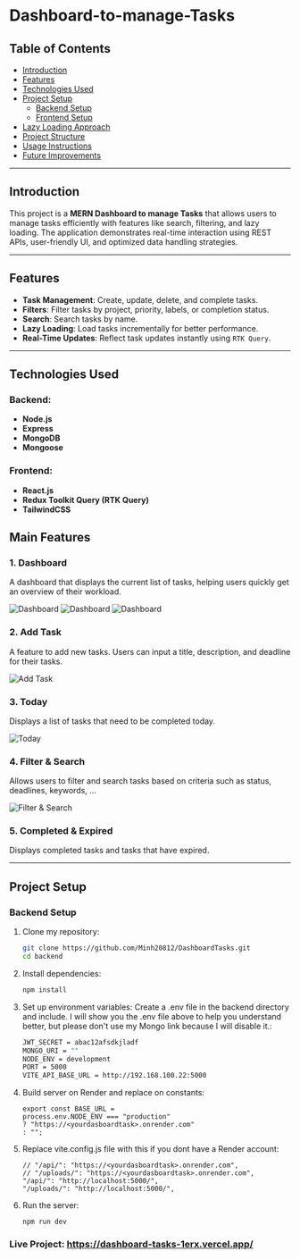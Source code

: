 # Dashboard-to-manage-Tasks

## Table of Contents

- [Introduction](#introduction)
- [Features](#features)
- [Technologies Used](#technologies-used)
- [Project Setup](#project-setup)
  - [Backend Setup](#backend-setup)
  - [Frontend Setup](#frontend-setup)
- [Lazy Loading Approach](#lazy-loading-approach)
- [Project Structure](#project-structure)
- [Usage Instructions](#usage-instructions)
- [Future Improvements](#future-improvements)

---

## Introduction

This project is a **MERN Dashboard to manage Tasks** that allows users to manage tasks efficiently with features like search, filtering, and lazy loading. The application demonstrates real-time interaction using REST APIs, user-friendly UI, and optimized data handling strategies.

---

## Features

- **Task Management**: Create, update, delete, and complete tasks.
- **Filters**: Filter tasks by project, priority, labels, or completion status.
- **Search**: Search tasks by name.
- **Lazy Loading**: Load tasks incrementally for better performance.
- **Real-Time Updates**: Reflect task updates instantly using `RTK Query`.

---

## Technologies Used

### Backend:

- **Node.js**
- **Express**
- **MongoDB**
- **Mongoose**

### Frontend:

- **React.js**
- **Redux Toolkit Query (RTK Query)**
- **TailwindCSS**

## Main Features

### 1. Dashboard

A dashboard that displays the current list of tasks, helping users quickly get an overview of their workload.

![Dashboard](https://i.imgur.com/Eso11p9.png)
![Dashboard](https://i.imgur.com/k0vzlBO.png)
![Dashboard](https://i.imgur.com/oQuoiwk.png)

### 2. Add Task

A feature to add new tasks. Users can input a title, description, and deadline for their tasks.

![Add Task](https://i.imgur.com/JrGptkJ.png)

### 3. Today

Displays a list of tasks that need to be completed today.

![Today](https://i.imgur.com/XDqNAv2.png)

### 4. Filter & Search

Allows users to filter and search tasks based on criteria such as status, deadlines, keywords, ...

![Filter & Search](https://i.imgur.com/BkdKoYr.png)

### 5. Completed & Expired

Displays completed tasks and tasks that have expired.

---

## Project Setup

### Backend Setup

1.  Clone my repository:

    ```bash
    git clone https://github.com/Minh20812/DashboardTasks.git
    cd backend
    ```

2.  Install dependencies:

    ```bash
    npm install
    ```

3.  Set up environment variables: Create a .env file in the backend directory and include. I will show you the .env file above to help you understand better, but please don't use my Mongo link because I will disable it.:

    ```bash
    JWT_SECRET = abac12afsdkjladf
    MONGO_URI = ""
    NODE_ENV = development
    PORT = 5000
    VITE_API_BASE_URL = http://192.168.100.22:5000
    ```

4.  Build server on Render and replace on constants:

    ```
    export const BASE_URL =
    process.env.NODE_ENV === "production"
    ? "https://<yourdasboardtask>.onrender.com"
    : "";
    ```

5.  Replace vite.config.js file with this if you dont have a Render account:

    ```
    // "/api/": "https://<yourdasboardtask>.onrender.com",
    // "/uploads/": "https://<yourdasboardtask>.onrender.com",
    "/api/": "http://localhost:5000/",
    "/uploads/": "http://localhost:5000/",
    ```

6.  Run the server:

    ```
    npm run dev

    ```
### Live Project: https://dashboard-tasks-1erx.vercel.app/
